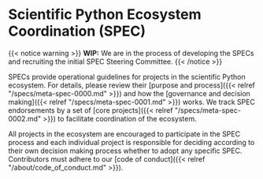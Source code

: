 # Scientific Python Ecosystem Coordination (SPEC)

{{< notice warning >}}
**WIP:**  We are in the process of developing the SPECs
and recruiting the initial SPEC Steering Committee.
{{< /notice >}} 

SPECs provide operational guidelines for projects in the scientific Python ecosystem.
For details, please review their [purpose and process]({{< relref
"/specs/meta-spec-0000.md" >}}) and how the [governance and decision making]({{<
relref "/specs/meta-spec-0001.md" >}}) works.
We track SPEC endorsements by a set of [core projects]({{< relref
"/specs/meta-spec-0002.md" >}}) to facilitate coordination of the ecosystem.

All projects in the ecosystem are encouraged to participate in the SPEC process
and each individual project is responsible for deciding according to their own
decision making process whether to adopt any specific SPEC.
Contributors must adhere to our [code of conduct]({{< relref "/about/code_of_conduct.md" >}}).
